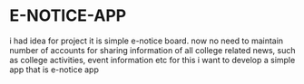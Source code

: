 # E-NOTICE-APP
 i had idea for  project it is  simple e-notice board. now no need to maintain number of accounts for sharing information of all college related news, such as college activities, event information etc for this i want  to develop a simple app that is e-notice app
